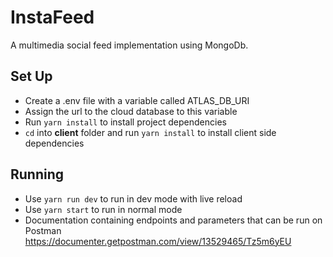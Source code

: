 # InstaFeed
A multimedia social feed implementation using MongoDb.

## Set Up
- Create a .env file with a variable called ATLAS_DB_URI
- Assign the url to the cloud database to this variable
- Run `yarn install` to install project dependencies
- `cd` into **client** folder and run `yarn install` to install client side dependencies

## Running
- Use `yarn run dev` to run in dev mode with live reload
- Use `yarn start` to run in normal mode
- Documentation containing endpoints and parameters that can be run on Postman https://documenter.getpostman.com/view/13529465/Tz5m6yEU
